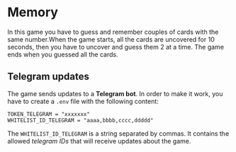 # Memory
In this game you have to guess and remember couples of cards with the same number.When the game starts, all the cards are uncovered for 10 seconds,
then you have to uncover and guess them 2 at a time. The game ends when you guessed all the cards.

## Telegram updates
The game sends updates to a **Telegram bot**. In order to make it work, you have to create a `.env` file with the following content:
```
TOKEN_TELEGRAM = "xxxxxxx"
WHITELIST_ID_TELEGRAM = "aaaa,bbbb,cccc,ddddd"
```
The `WHITELIST_ID_TELEGRAM` is a string separated by commas. It contains the allowed *telegram IDs* that will receive updates about the game.
